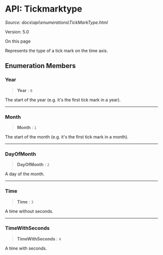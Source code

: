 # API: Tickmarktype

*Source: docs\api\enumerations\TickMarkType.html*

Version: 5.0

On this page

Represents the type of a tick mark on the time axis.

## Enumeration Members[​](TickMarkType.html#enumeration-members "Direct link to Enumeration Members")

### Year[​](TickMarkType.html#year "Direct link to Year")

> **Year** : `0`

The start of the year (e.g. it's the first tick mark in a year).

* * *

### Month[​](TickMarkType.html#month "Direct link to Month")

> **Month** : `1`

The start of the month (e.g. it's the first tick mark in a month).

* * *

### DayOfMonth[​](TickMarkType.html#dayofmonth "Direct link to DayOfMonth")

> **DayOfMonth** : `2`

A day of the month.

* * *

### Time[​](TickMarkType.html#time "Direct link to Time")

> **Time** : `3`

A time without seconds.

* * *

### TimeWithSeconds[​](TickMarkType.html#timewithseconds "Direct link to TimeWithSeconds")

> **TimeWithSeconds** : `4`

A time with seconds.
